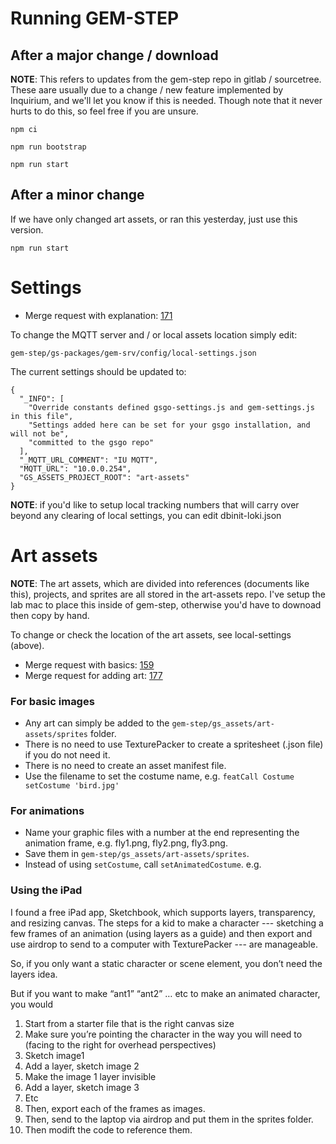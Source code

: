 # Running GEM-STEP

## After a major change / download
**NOTE**: This refers to updates from  the gem-step repo in gitlab / sourcetree. These aare usually due  to a change / new feature implemented  by Inquirium, and we'll let you know if this is needed. Though note  that it never hurts to do this, so feel free if you are unsure.

`npm ci`

`npm run bootstrap`

`npm run start`

## After a minor change
If we have only changed art assets, or ran this yesterday, just use this version.

`npm run start`

# Settings
- Merge request with explanation: [171](https://gitlab.com/stepsys/gem-step/gsgo/-/merge_requests/171) 

To change the MQTT server and / or local assets location simply edit:

`gem-step/gs-packages/gem-srv/config/local-settings.json`

The current settings should be updated to:


    {
      "_INFO": [
        "Override constants defined gsgo-settings.js and gem-settings.js in this file",
        "Settings added here can be set for your gsgo installation, and will not be",
        "committed to the gsgo repo"
      ],
      "_MQTT_URL_COMMENT": "IU MQTT",
      "MQTT_URL": "10.0.0.254",
      "GS_ASSETS_PROJECT_ROOT": "art-assets"
    }

**NOTE**: if you'd like to setup local tracking numbers that will carry over beyond any clearing of local settings, you can edit dbinit-loki.json

# Art assets
**NOTE**: The art assets, which are divided into references (documents like this), projects, and sprites are all stored in the art-assets repo. I've setup the lab mac to place this inside of gem-step, otherwise you'd have to downoad then copy by hand.

To change or check the location of the art assets, see local-settings (above).

- Merge request with basics: [159](https://gitlab.com/stepsys/gem-step/gsgo/-/merge_requests/159) 
- Merge request for adding art: [177](https://gitlab.com/stepsys/gem-step/gsgo/-/merge_requests/177)

### For basic images
- Any art can simply be added to the `gem-step/gs_assets/art-assets/sprites` folder.
- There is no need to use TexturePacker to create a spritesheet (.json file) if you do not need it.
- There is no need to create an asset manifest file.
- Use the filename to set the costume name, e.g. `featCall Costume setCostume 'bird.jpg'`

### For animations

- Name your graphic files with a number at the end representing the animation frame, e.g. fly1.png, fly2.png, fly3.png.
- Save them in `gem-step/gs_assets/art-assets/sprites`.
- Instead of using `setCostume`, call `setAnimatedCostume`.  e.g.

### Using the iPad

I found a free iPad app, Sketchbook, which supports layers, transparency, and resizing canvas.  The steps for a kid to make a character --- sketching a few frames of an animation (using layers as a guide) and then export and use airdrop to send to a computer with TexturePacker --- are manageable. 
 
So, if you only want a static character or scene element, you don’t need the layers idea.
 
But if you want to make “ant1” “ant2” … etc to make an animated character, you would
 
1. Start from a starter file that is the right canvas size
2. Make sure you’re pointing the character in the way you will need to (facing to the right for overhead perspectives)
3. Sketch image1
4. Add a layer, sketch image 2
5. Make the image 1 layer invisible
6. Add a layer, sketch image 3
7. Etc
8. Then, export each of the frames as images.
9. Then, send to the laptop via airdrop and put them in the sprites folder.
10. Then modift the code to reference them.
